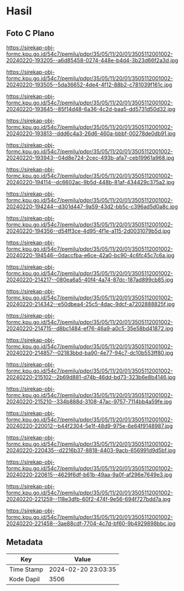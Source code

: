 # Hasil

## Foto C Plano

https://sirekap-obj-formc.kpu.go.id/54c7/pemilu/pdpr/35/05/11/20/01/3505112001002-20240220-193205--a6d85458-0274-448e-b4d4-3b23d66f2a3d.jpg

https://sirekap-obj-formc.kpu.go.id/54c7/pemilu/pdpr/35/05/11/20/01/3505112001002-20240220-193505--5da36652-4de4-4f12-88b2-c781039f161c.jpg

https://sirekap-obj-formc.kpu.go.id/54c7/pemilu/pdpr/35/05/11/20/01/3505112001002-20240220-193645--85f14d48-6a36-4c2d-baa5-dd5731d50d32.jpg

https://sirekap-obj-formc.kpu.go.id/54c7/pemilu/pdpr/35/05/11/20/01/3505112001002-20240220-193813--ddd6c4a3-26d6-460a-bbbf-00278de0db91.jpg

https://sirekap-obj-formc.kpu.go.id/54c7/pemilu/pdpr/35/05/11/20/01/3505112001002-20240220-193943--04d8e724-2cec-493b-afa7-ceb19961a968.jpg

https://sirekap-obj-formc.kpu.go.id/54c7/pemilu/pdpr/35/05/11/20/01/3505112001002-20240220-194114--dc6602ac-9b5d-448b-81af-434429c375a2.jpg

https://sirekap-obj-formc.kpu.go.id/54c7/pemilu/pdpr/35/05/11/20/01/3505112001002-20240220-194244--d301d447-9a59-43d2-bb5c-c396ad5d0a8c.jpg

https://sirekap-obj-formc.kpu.go.id/54c7/pemilu/pdpr/35/05/11/20/01/3505112001002-20240220-194356--d54ff3ce-4d95-4f1e-a115-2d0031079b5d.jpg

https://sirekap-obj-formc.kpu.go.id/54c7/pemilu/pdpr/35/05/11/20/01/3505112001002-20240220-194546--0daccfba-e6ce-42a0-bc90-4c6fc45c7c6a.jpg

https://sirekap-obj-formc.kpu.go.id/54c7/pemilu/pdpr/35/05/11/20/01/3505112001002-20240220-214217--080ea6a5-40f4-4a74-87dc-187ad899cb85.jpg

https://sirekap-obj-formc.kpu.go.id/54c7/pemilu/pdpr/35/05/11/20/01/3505112001002-20240220-214342--e50dbea4-25c5-4dac-9dcf-a7202888825f.jpg

https://sirekap-obj-formc.kpu.go.id/54c7/pemilu/pdpr/35/05/11/20/01/3505112001002-20240220-214715--d8bc1484-ef76-46a9-a0c5-35e58bd41872.jpg

https://sirekap-obj-formc.kpu.go.id/54c7/pemilu/pdpr/35/05/11/20/01/3505112001002-20240220-214857--02183bbd-ba90-4e77-94c7-dc10b553ff80.jpg

https://sirekap-obj-formc.kpu.go.id/54c7/pemilu/pdpr/35/05/11/20/01/3505112001002-20240220-215102--2b69d881-d74b-46dd-bd73-323b6e8b4146.jpg

https://sirekap-obj-formc.kpu.go.id/54c7/pemilu/pdpr/35/05/11/20/01/3505112001002-20240220-215210--334b888d-3108-47ac-9757-7114bb4a59fe.jpg

https://sirekap-obj-formc.kpu.go.id/54c7/pemilu/pdpr/35/05/11/20/01/3505112001002-20240220-220012--b44f2304-5e1f-48d9-975e-6e64f9148987.jpg

https://sirekap-obj-formc.kpu.go.id/54c7/pemilu/pdpr/35/05/11/20/01/3505112001002-20240220-220435--d2216b37-8818-4403-9acb-656991d9d5bf.jpg

https://sirekap-obj-formc.kpu.go.id/54c7/pemilu/pdpr/35/05/11/20/01/3505112001002-20240220-220615--4629f6df-b61b-49aa-9a0f-af296e7649e3.jpg

https://sirekap-obj-formc.kpu.go.id/54c7/pemilu/pdpr/35/05/11/20/01/3505112001002-20240220-221259--118e3dfb-60f2-474f-9e56-694f727bdd7a.jpg

https://sirekap-obj-formc.kpu.go.id/54c7/pemilu/pdpr/35/05/11/20/01/3505112001002-20240220-221458--3ae88cdf-7704-4c7d-bf60-9b4929898bbc.jpg


## Metadata

| Key        | Value               |
| ---------- | ------------------- |
| Time Stamp | 2024-02-20 23:03:35 |
| Kode Dapil | 3506                |



